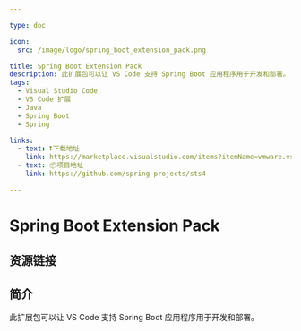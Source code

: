 ```yaml
---

type: doc

icon:
  src: /image/logo/spring_boot_extension_pack.png

title: Spring Boot Extension Pack
description: 此扩展包可以让 VS Code 支持 Spring Boot 应用程序用于开发和部署。
tags:
  - Visual Studio Code
  - VS Code 扩展
  - Java
  - Spring Boot
  - Spring

links:
  - text: ⏬下载地址
    link: https://marketplace.visualstudio.com/items?itemName=vmware.vscode-boot-dev-pack
  - text: 📦项目地址
    link: https://github.com/spring-projects/sts4

---
```


<ShowLogo />

# Spring Boot Extension Pack

<ShowTags />

<ShowBreadcrumb />

## 资源链接

<ShowLinks />

## 简介

此扩展包可以让 VS Code 支持 Spring Boot 应用程序用于开发和部署。
